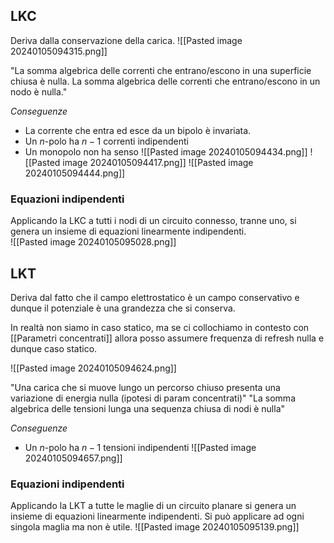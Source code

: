 
## LKC
Deriva dalla conservazione della carica.
![[Pasted image 20240105094315.png]]

"La somma algebrica delle correnti che entrano/escono in una superficie chiusa è nulla. La somma algebrica delle correnti che entrano/escono in un nodo è nulla."

*Conseguenze*
- La corrente che entra ed esce da un bipolo è invariata.
- Un $n$-polo ha $n-1$ correnti indipendenti
- Un monopolo non ha senso
![[Pasted image 20240105094434.png]] ![[Pasted image 20240105094417.png]] ![[Pasted image 20240105094444.png]]

### Equazioni indipendenti
Applicando la LKC a tutti i nodi di un circuito connesso, tranne uno, si genera un insieme di equazioni linearmente indipendenti.  
![[Pasted image 20240105095028.png]]
## LKT
Deriva dal fatto che il campo elettrostatico è un campo conservativo e dunque il potenziale è una grandezza che si conserva.

In realtà non siamo in caso statico, ma se ci collochiamo in contesto con [[Parametri concentrati]] allora posso assumere frequenza di refresh nulla e dunque caso statico.

![[Pasted image 20240105094624.png]]

"Una carica che si muove lungo un percorso chiuso presenta una variazione di energia nulla (ipotesi di param concentrati)"
"La somma algebrica delle tensioni lunga una sequenza chiusa di nodi è nulla"

*Conseguenze*
- Un $n$-polo ha $n-1$ tensioni indipendenti
![[Pasted image 20240105094657.png]]

### Equazioni indipendenti
Applicando la LKT a tutte le maglie di un circuito planare si genera un insieme di equazioni linearmente indipendenti. 
Si può applicare ad ogni singola maglia ma non è utile.
![[Pasted image 20240105095139.png]]
